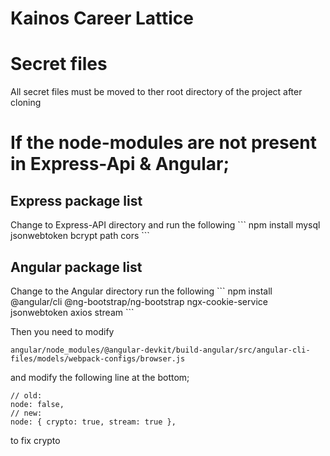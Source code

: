 # Kainos Career Lattice

# Secret files
All secret files must be moved to ther root directory of the project after cloning

# If the node-modules are not present in Express-Api & Angular;

<h2>Express package list</h2>
Change to Express-API directory and run the following
```
npm install mysql jsonwebtoken bcrypt path cors
```

<h2>Angular package list</h2>
Change to the Angular directory run the following
```
npm install @angular/cli @ng-bootstrap/ng-bootstrap ngx-cookie-service jsonwebtoken axios stream
```

Then you need to modify 
```
angular/node_modules/@angular-devkit/build-angular/src/angular-cli-files/models/webpack-configs/browser.js
```
and modify the following line at the bottom;
```
// old:
node: false,
// new:
node: { crypto: true, stream: true },
```
to fix crypto
